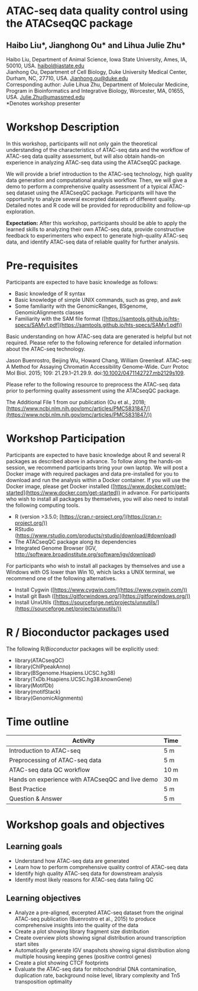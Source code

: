 # ATAC-seq data quality control using the ATACseqQC package

## Haibo Liu*, Jianghong Ou* and Lihua Julie Zhu*

Haibo Liu, Department of Animal Science, Iowa State University, Ames, IA, 50010, USA. [haibol@iastate.edu](mailto:haibol@iastate.edu)  
Jianhong Ou, Department of Cell Biology, Duke University Medical Center, Durham, NC, 27710, USA. [Jianhong.ou@duke.edu](mailto:Jianhong.ou@duke.edu)  
Corresponding author: Julie Lihua Zhu, Department of Molecular Medicine, Program in Bioinformatics and Integrative Biology, Worcester, MA, 01655, USA. [Julie.Zhu@umassmed.edu](mailto:Julie.Zhu@umassmed.edu)  
*Denotes workshop presenter

# Workshop Description
In this workshop, participants will not only gain the theoretical understanding of the characteristics of ATAC-seq data and the workflow of ATAC-seq data quality assessment, but will also obtain hands-on experience in analyzing ATAC-seq data using the ATACseqQC package.

We will provide a brief introduction to the ATAC-seq technology, high quality data generation and computational analysis workflow. Then, we will give a demo to perform a comprehensive quality assessment of a typical ATAC-seq dataset using the ATACseqQC package. Participants will have the opportunity to analyze several excerpted datasets of different quality. Detailed notes and R code will be provided for reproducibility and follow-up exploration.

**Expectation:** After this workshop, participants should be able to apply the learned skills to analyzing their own ATAC-seq data, provide constructive feedback to experimenters who expect to generate high-quality ATAC-seq data, and identify ATAC-seq data of reliable quality for further analysis.

# Pre-requisites
Participants are expected to have basic knowledge as follows:
-   Basic knowledge of R syntax
-   Basic knowledge of simple UNIX commands, such as grep, and awk
-   Some familiarity with the GenomicRanges, BSgenome, GenomicAlignments classes
-   Familiarity with the SAM file format ([https://samtools.github.io/hts-specs/SAMv1.pdf](https://samtools.github.io/hts-specs/SAMv1.pdf))

Basic understanding on how ATAC-seq data are generated is helpful but not required. Please refer to the following reference for detailed information about the ATAC-seq technology.

Jason Buenrostro, Beijing Wu, Howard Chang, William Greenleaf. ATAC-seq: A Method for Assaying Chromatin Accessibility Genome-Wide. Curr Protoc Mol Biol. 2015; 109: 21.29.1–21.29.9. doi:[10.1002/0471142727.mb2129s109](https://dx.doi.org/10.1002%2F0471142727.mb2129s109).

Please refer to the following resource to preprocess the ATAC-seq data prior to performing quality assessment using the ATACseqQC package.

The Additional File 1 from our publication (Ou et al., 2018; [https://www.ncbi.nlm.nih.gov/pmc/articles/PMC5831847/](https://www.ncbi.nlm.nih.gov/pmc/articles/PMC5831847/))

# Workshop Participation
Participants are expected to have basic knowledge about R and several R packages as described above in advance. To follow along the hands-on session, we recommend participants bring your own laptop. We will post a Docker image with required packages and data pre-installed for you to download and run the analysis within a Docker container. If you will use the Docker image, please get Docker installed ([https://www.docker.com/get-started](https://www.docker.com/get-started)) in advance. For participants who wish to install all packages by themselves, you will also need to install the following computing tools.
 - R (version >3.5.0; [https://cran.r-project.org/](https://cran.r-project.org/)) 
 - RStudio (https://www.rstudio.com/products/rstudio/download/#download)
 - The ATACseqQC package along its dependencies
 - Integrated Genome Browser (IGV, http://software.broadinstitute.org/software/igv/download)

For participants who wish to install all packages by themselves and use a Windows with OS lower than Win 10, which lacks a UNIX terminal, we recommend one of the following alternatives.
 - Install Cygwin ([https://www.cygwin.com/](https://www.cygwin.com/))
 - Install git Bash ([https://gitforwindows.org/](https://gitforwindows.org/))
 - Install UnxUtils   ([https://sourceforge.net/projects/unxutils/](https://sourceforge.net/projects/unxutils/))
   
# R / Bioconductor packages used

The following R/_Bioconductor_ packages will be explicitly used:

 - library(ATACseqQC)
 - library(ChIPpeakAnno)
 - library(BSgenome.Hsapiens.UCSC.hg38)
 - library(TxDb.Hsapiens.UCSC.hg38.knownGene)
 - library(MotifDb)
 - library(motifStack)
 - library(GenomicAlignments)

# Time outline
|Activity|Time|
|--------|----|
|Introduction to ATAC-seq       | 5 m |
|Preprocessing of ATAC-seq data |5 m|
|ATAC-seq data QC workflow | 10 m |
|Hands on experience with ATACseqQC and live demo | 30 m |
|Best Practice | 5 m|
|Question & Answer | 5 m|

# Workshop goals and objectives

## Learning goals

 - Understand how ATAC-seq data are generated
 - Learn how to perform comprehensive quality control of ATAC-seq data
 - Identify high quality ATAC-seq data for downstream analysis
 - Identify most likely reasons for ATAC-seq data failing QC

## Learning objectives

 - Analyze a pre-aligned, excerpted ATAC-seq dataset from the original ATAC-seq publication (Buenrostro et al., 2015) to produce
   comprehensive insights into the quality of the data
 - Create a plot showing library fragment size distribution 
 - Create overview plots showing signal distribution around transcription start sites
 - Automatically generate IGV snapshots showing signal distribution along multiple housing keeping genes (positive control genes) 
 - Create a plot showing CTCF footprints
 - Evaluate the ATAC-seq data for mitochondrial DNA contamination, duplication rate, background noise level, library complexity and Tn5
   transposition optimality


<!--stackedit_data:
eyJoaXN0b3J5IjpbMTMzOTM0NTI0MF19
-->
